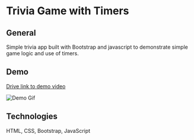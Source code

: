 # Trivia Game with Timers 

## General
Simple trivia app built with Bootstrap and javascript to demonstrate simple game logic and use of timers.

## Demo
[Drive link to demo video](https://drive.google.com/file/d/1WxC5Y-6MayC0thjxB91WCpAwvMlIYZsr/view)

 ![Demo Gif](https://drive.google.com/uc?id=1YUOxx0K2SOBAP83DRsaqGJi5KKpPIWQ9)

## Technologies
HTML, CSS, Bootstrap, JavaScript
